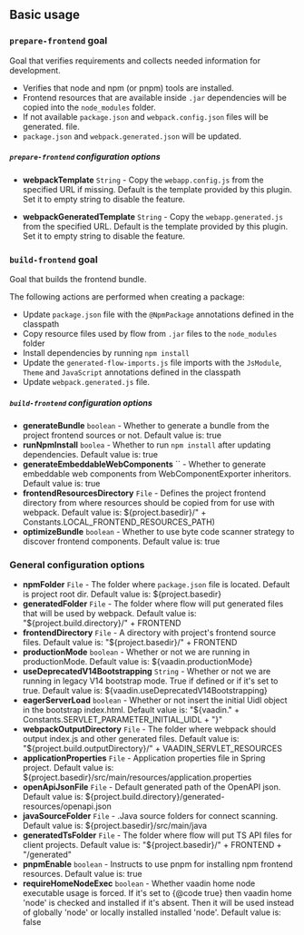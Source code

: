 ## Basic usage

### `prepare-frontend` goal
Goal that verifies requirements and collects needed information for development.

* Verifies that node and npm (or pnpm) tools are installed.
* Frontend resources that are available inside `.jar` dependencies will
be copied into the `node_modules` folder.
* If not available `package.json` and `webpack.config.json` files will be generated.
file.
* `package.json` and `webpack.generated.json` will be updated.

##### `prepare-frontend` configuration options
* **webpackTemplate** `String` - Copy the `webapp.config.js` from the specified URL if missing. Default is
     the template provided by this plugin. Set it to empty string to disable
     the feature.

* **webpackGeneratedTemplate** `String` - Copy the `webapp.generated.js` from the specified URL. Default is the
     template provided by this plugin. Set it to empty string to disable the
     feature.

### `build-frontend` goal
Goal that builds the frontend bundle.

The following actions are performed when creating a package:
* Update `package.json` file with the `@NpmPackage`
 annotations defined in the classpath
* Copy resource files used by flow from `.jar` files to the `node_modules`
 folder
* Install dependencies by running `npm install`
* Update the `generated-flow-imports.js` file imports with the
 `JsModule`, `Theme` and `JavaScript` annotations defined in
 the classpath
* Update `webpack.generated.js` file.

##### `build-frontend` configuration options
* **generateBundle** `boolean` - Whether to generate a bundle from the project frontend sources or not.
 Default value is: true
* **runNpmInstall** `boolea` - Whether to run <code>npm install</code> after updating dependencies.
 Default value is: true
* **generateEmbeddableWebComponents** `` - Whether to generate embeddable web components from WebComponentExporter inheritors.
 Default value is: true
* **frontendResourcesDirectory** `File` - Defines the project frontend directory from where resources should be copied from for use with webpack.
 Default value is: ${project.basedir}/" + Constants.LOCAL_FRONTEND_RESOURCES_PATH)
* **optimizeBundle** `boolean` - Whether to use byte code scanner strategy to discover frontend components.
 Default value is: true

### General configuration options
* **npmFolder** `File` - The folder where `package.json` file is located. Default is project root dir.
 Default value is: ${project.basedir}
* **generatedFolder** `File` - The folder where flow will put generated files that will be used by webpack.
 Default value is: "${project.build.directory}/" + FRONTEND
* **frontendDirectory** `File` - A directory with project's frontend source files.
 Default value is: "${project.basedir}/" + FRONTEND
* **productionMode** `boolean` - Whether or not we are running in productionMode.
 Default value is: ${vaadin.productionMode}
* **useDeprecatedV14Bootstrapping** `String` - Whether or not we are running in legacy V14 bootstrap mode. True if defined or if it's set to true.
 Default value is: ${vaadin.useDeprecatedV14Bootstrapping}
* **eagerServerLoad** `boolean` - Whether or not insert the initial Uidl object in the bootstrap index.html.
 Default value is: "${vaadin." + Constants.SERVLET_PARAMETER_INITIAL_UIDL + "}"
* **webpackOutputDirectory** `File` - The folder where webpack should output index.js and other generated files.
 Default value is: "${project.build.outputDirectory}/" + VAADIN_SERVLET_RESOURCES
* **applicationProperties** `File` - Application properties file in Spring project.
 Default value is: ${project.basedir}/src/main/resources/application.properties
* **openApiJsonFile** `File` - Default generated path of the OpenAPI json.
 Default value is: ${project.build.directory}/generated-resources/openapi.json
* **javaSourceFolder** `File` - .Java source folders for connect scanning.
 Default value is: ${project.basedir}/src/main/java
* **generatedTsFolder** `File` - The folder where flow will put TS API files for client projects.
 Default value is: "${project.basedir}/" + FRONTEND + "/generated"
* **pnpmEnable** `boolean` - Instructs to use pnpm for installing npm frontend resources.
 Default value is: true
* **requireHomeNodeExec** `boolean` - Whether vaadin home node executable usage is forced. 
 If it's set to {@code true} then vaadin home 'node' is checked and installed if it's absent. 
 Then it will be used instead of globally 'node' or locally installed installed 'node'.
 Default value is: false
